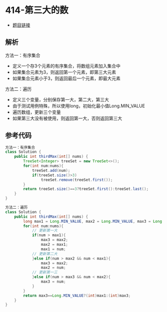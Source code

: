 # 414-第三大的数

- [题目链接](https://leetcode-cn.com/problems/third-maximum-number/)

## 解析

方法一：有序集合
- 定义一个存3个元素的有序集合，将数组元素加入集合中
- 如果集合元素为3，则返回第一个元素，即第三大元素
- 如果集合元素小于3，则返回最后一个元素，即最大元素

方法二：遍历
- 定义三个变量，分别保存第一大，第二大，第三大
- 由于测试用例特殊，所以使用long，初始化最小值Long.MIN_VALUE
- 遍历数组，更新三个变量
- 如果第三大没有被使用，则返回第一大，否则返回第三大

## 参考代码
```Java
方法一：有序集合
class Solution {
    public int thirdMax(int[] nums) {
        TreeSet<Integer> treeSet = new TreeSet<>();
        for(int num:nums){
            treeSet.add(num);
            if(treeSet.size()>3)
                treeSet.remove(treeSet.first());
        }
        return treeSet.size()==3?treeSet.first():treeSet.last();
    }
}

方法二：遍历
class Solution {
    public int thirdMax(int[] nums) {
        long max1 = Long.MIN_VALUE, max2 = Long.MIN_VALUE, max3 = Long.MIN_VALUE;
        for(int num:nums){
            // 更新第一大
            if(num > max1){
                max3 = max2;
                max2 = max1;
                max1 = num;
            // 更新第二大
            }else if(num > max2 && num < max1){
                max3 = max2;
                max2 = num;
            // 更新第一三
            }else if(num > max3 && num < max2){
                max3 = num;
            }
        }
        return max3==Long.MIN_VALUE?(int)max1:(int)max3;
    }
}
```
